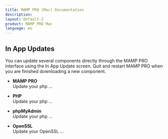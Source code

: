 ```yaml
---
title: MAMP PRO (Mac) Documentation
description: 
layout: default-2
product: MAMP PRO Mac
language: en
---
```


## In App Updates

You can update several components directly through the MAMP PRO interface using the In App Update screen. Quit and restart MAMP PRO when you are finished downloading a new component.

*  **MAMP PRO**  
    Update your php ...

*  **PHP**  
    Update your php ...

*  **phpMyAdmin**  
    Update your php ...

*  **OpenSSL**  
    Update your OpenSSL ...


